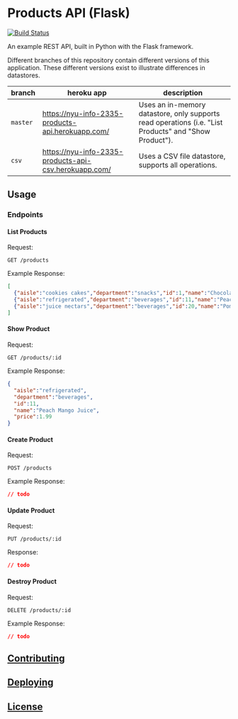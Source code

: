 # Products API (Flask)

[![Build Status](https://travis-ci.com/prof-rossetti/products-api-flask.svg?branch=master)](https://travis-ci.com/prof-rossetti/products-api-flask)

An example REST API, built in Python with the Flask  framework.

Different branches of this repository contain different versions of this application. These different versions exist to illustrate differences in datastores.

branch | heroku app | description
--- | --- | ---
`master` | https://nyu-info-2335-products-api.herokuapp.com/ | Uses an in-memory datastore, only supports read operations (i.e. "List Products" and "Show Product").
`csv` | https://nyu-info-2335-products-api-csv.herokuapp.com/ | Uses a CSV file datastore, supports all operations.

## Usage

### Endpoints

#### List Products

Request:

    GET /products

Example Response:

```json
[
  {"aisle":"cookies cakes","department":"snacks","id":1,"name":"Chocolate Sandwich Cookies","price":3.5},
  {"aisle":"refrigerated","department":"beverages","id":11,"name":"Peach Mango Juice","price":1.99},
  {"aisle":"juice nectars","department":"beverages","id":20,"name":"Pomegranate Cranberry & Aloe Vera Enrich Drink","price":4.25}
]
```

#### Show Product

Request:

    GET /products/:id

Example Response:

```json
{
  "aisle":"refrigerated",
  "department":"beverages",
  "id":11,
  "name":"Peach Mango Juice",
  "price":1.99
}
```


#### Create Product

Request:

    POST /products

Example Response:

```json
// todo
```

#### Update Product

Request:

    PUT /products/:id

Response:

```json
// todo
```

#### Destroy Product

Request:

    DELETE /products/:id

Example Response:

```json
// todo
```


## [Contributing](/CONTRIBUTING.md)

## [Deploying](/DEPLOYING.md)

## [License](/LICENSE.md)
